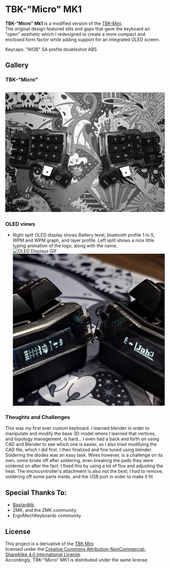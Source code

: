 # TBK-"Micro" MK1
**TBK-"Micro" Mk1** is a modified version of the [TBK-Mini](https://github.com/Bastardkb/TBK-Mini/).  
The original design featured slits and gaps that gave the keyboard an "open" aesthetic which I redesigned to create a more compact and enclosed form factor while adding support for an integrated OLED screen. 
  
Keycaps: "WOB" SA profile doubleshot ABS 
## Gallery

### **TBK-"Micro"**
![Keyboard](images/keyb.jpg)
---

### OLED views 
* Right split OLED display shows Battery level, bluetooth profile 1 to 5, WPM and WPM graph, and layer profile. Left split shows a nice little _typing_ animation of the logo, along with the name.  
![OLED Displays GIF](images/OLEDdisplay.gif) 
![OLED Displays](images/OLEDdisplay.jpg)

### Thoughts and Challenges
This was my first ever custom keyboard. I learned blender in order to manipulate and modify the base 3D model where I learned that vertices, and topology management, is hard... I even had a back and forth on using CAD and Blender to see which one is easier, as I also tried modifying the CAD file, which I did first. I then finalized and fine tuned using blender. Soldering the diodes was an easy task. Wires however, is a challenge on its own; some broke off after soldering, even breaking the pads they were soldered on after the fact. I fixed this by using a lot of flux and adjusting the heat. The microcontroller's attachment is also not the best; I had to remove, soldering off some parts inside, and the USB port in order to make it fit. 

## Special Thanks To:
* [Bastardkb](https://github.com/Bastardkb/).  
* ZMK, and the ZMK community
* ErgoMechKeyboards community

## License
This project is a derivative of the [TBK Mini](https://github.com/OriginalRepo/TBK-Mini)  
licensed under the [Creative Commons Attribution-NonCommercial-ShareAlike 4.0 International License](https://creativecommons.org/licenses/by-nc-sa/4.0/).  
Accordingly, TBK-"Micro" MK1 is distributed under the same license.

